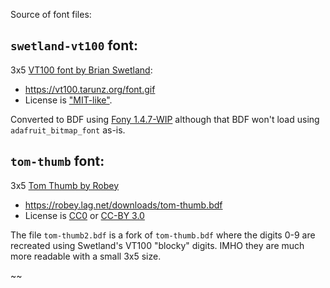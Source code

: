 Source of font files:


## `swetland-vt100` font:

3x5 [VT100 font by Brian Swetland](https://vt100.tarunz.org/):
- https://vt100.tarunz.org/font.gif
- License is ["MIT-like"](https://vt100.tarunz.org/LICENSE).

Converted to BDF using [Fony 1.4.7-WIP](http://hukka.ncn.fi/?fony)
although that BDF won't load using `adafruit_bitmap_font` as-is.


## `tom-thumb` font:

3x5 [Tom Thumb by Robey](https://robey.lag.net/2010/01/23/tiny-monospace-font.html)
- https://robey.lag.net/downloads/tom-thumb.bdf
- License is [CC0](https://creativecommons.org/public-domain/cc0/) or [CC-BY 3.0](https://creativecommons.org/licenses/by/3.0/deed.en)


The file `tom-thumb2.bdf` is a fork of `tom-thumb.bdf` where the
digits 0-9 are recreated using Swetland's VT100 "blocky" digits.
IMHO they are much more readable with a small 3x5 size.

~~

